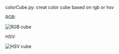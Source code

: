 colorCube.py: creat color cube based on rgb or hsv 

RGB:

![RGB cube](https://i.imgur.com/h5VnZqa.png)

HSV:

![HSV cube](https://i.imgur.com/dfn9xAH.png)
